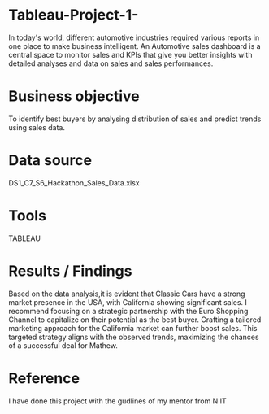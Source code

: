 # Tableau-Project-1-
In today's world, different automotive industries required various reports in one place to make business intelligent. An Automotive sales dashboard is a central space to monitor sales and KPIs that give you better insights with detailed analyses and data on sales and sales performances. 
# Business objective
To identify best buyers by analysing distribution of sales and predict trends using sales data.
# Data source
 DS1_C7_S6_Hackathon_Sales_Data.xlsx
 # Tools
 TABLEAU
 # Results / Findings
 Based on the data analysis,it is evident that Classic Cars have a strong market presence in the USA, with California showing significant sales. I recommend focusing on a strategic partnership with the Euro Shopping Channel to capitalize on their potential as the best buyer. Crafting a tailored marketing approach for the California market can further boost sales. This targeted strategy aligns with the observed trends, maximizing the chances of a successful deal for Mathew.
 # Reference
 I have done this project with the gudlines of my mentor from NIIT 

